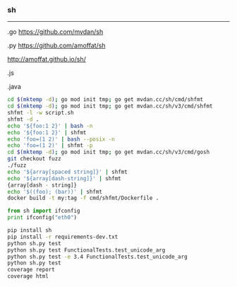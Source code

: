 ### sh
---
.go
https://github.com/mvdan/sh

.py
https://github.com/amoffat/sh

http://amoffat.github.io/sh/

.js

.java

```sh
cd $(mktemp -d); go mod init tmp; go get mvdan.cc/sh/cmd/shfmt
cd $(mktemp -d); go mod init tmp; go get mvdan.cc/sh/v3/cmd/shfmt
shfmt -l -w script.sh
shfmt -d .
echo '${foo:1 2}' | bash -n
echo '${foo:1 2}' | shfmt
echo 'foo=(1 2)' | bash --posix -n
echo 'foo=(1 2)' | shfmt -p
cd $(mktemp -d); go mod init tmp; go get mvdan.cc/sh/v3/cmd/gosh
git checkout fuzz
./fuzz
echo '${array[spaced string]}' | shfmt
echo '${array[dash-string]}' | shfmt
{array[dash - string]}
echo '$((foo); (bar))' | shfmt
docker build -t my:tag -f cmd/shfmt/Dockerfile .
```

```py
from sh import ifconfig
print ifconfig("eth0")
```

```sh
pip install sh
pip install -r requirements-dev.txt
python sh.py test
python sh.py test FunctionalTests.test_unicode_arg
python sh.py test -e 3.4 FunctionalTests.test_unicode_arg
python sh.py test
coverage report
coverage html
```
